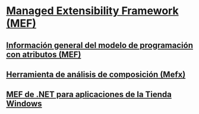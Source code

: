 # [Managed Extensibility Framework (MEF)](index.md)
## [Información general del modelo de programación con atributos (MEF)](attributed-programming-model-overview-mef.md)
## [Herramienta de análisis de composición (Mefx)](composition-analysis-tool-mefx.md)
## [MEF de .NET para aplicaciones de la Tienda Windows](mef-for-net-for-windows-store-apps.md)
